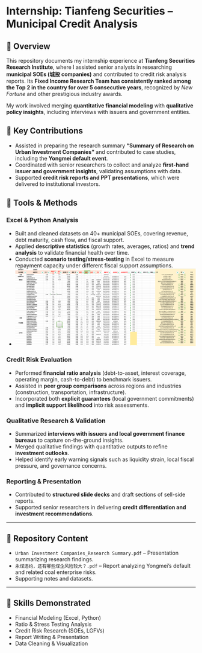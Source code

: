# Internship: Tianfeng Securities – Municipal Credit Analysis  

## 📌 Overview  
This repository documents my internship experience at **Tianfeng Securities Research Institute**, where I assisted senior analysts in researching **municipal SOEs (城投 companies)** and contributed to credit risk analysis reports. Its **Fixed Income Research Team has consistently ranked among the Top 2 in the country for over 5 consecutive years**, recognized by *New Fortune* and other prestigious industry awards. 

My work involved merging **quantitative financial modeling** with **qualitative policy insights**, including interviews with issuers and government entities.  

## 📝 Key Contributions  
- Assisted in preparing the research summary **“Summary of Research on Urban Investment Companies”** and contributed to case studies, including the **Yongmei default event**.  
- Coordinated with senior researchers to collect and analyze **first-hand issuer and government insights**, validating assumptions with data.  
- Supported **credit risk reports and PPT presentations**, which were delivered to institutional investors.  

## 🔧 Tools & Methods  

### Excel & Python Analysis  
- Built and cleaned datasets on 40+ municipal SOEs, covering revenue, debt maturity, cash flow, and fiscal support.  
- Applied **descriptive statistics** (growth rates, averages, ratios) and **trend analysis** to validate financial health over time.  
- Conducted **scenario testing/stress-testing** in Excel to measure repayment capacity under different fiscal support assumptions.
- ![Dataset Sample](Datasets_Sample.png)

### Credit Risk Evaluation  
- Performed **financial ratio analysis** (debt-to-asset, interest coverage, operating margin, cash-to-debt) to benchmark issuers.  
- Assisted in **peer group comparisons** across regions and industries (construction, transportation, infrastructure).  
- Incorporated both **explicit guarantees** (local government commitments) and **implicit support likelihood** into risk assessments.  

### Qualitative Research & Validation  
- Summarized **interviews with issuers and local government finance bureaus** to capture on-the-ground insights.  
- Merged qualitative findings with quantitative outputs to refine **investment outlooks**.  
- Helped identify early warning signals such as liquidity strain, local fiscal pressure, and governance concerns.  

### Reporting & Presentation  
- Contributed to **structured slide decks** and draft sections of sell-side reports.  
- Supported senior researchers in delivering **credit differentiation and investment recommendations**.  

---

## 📂 Repository Content  
- `Urban Investment Companies_Research Summary.pdf` – Presentation summarizing research findings.  
- `永煤违约，还有哪些煤企风险较大？.pdf` – Report analyzing Yongmei’s default and related coal enterprise risks.  
- Supporting notes and datasets.  

---

## 🚀 Skills Demonstrated  
- Financial Modeling (Excel, Python)  
- Ratio & Stress Testing Analysis  
- Credit Risk Research (SOEs, LGFVs)  
- Report Writing & Presentation  
- Data Cleaning & Visualization  
